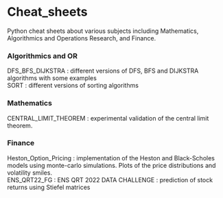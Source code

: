 # Cheat_sheets

Python cheat sheets about various subjects including Mathematics, Algorithmics and Operations Research, and Finance. <br>


### Algorithmics and OR

DFS_BFS_DIJKSTRA : different versions of DFS, BFS and DIJKSTRA algorithms with some examples <br>
SORT : different versions of sorting algorithms <br>

### Mathematics

CENTRAL_LIMIT_THEOREM : experimental validation of the central limit theorem. <br>

### Finance

Heston_Option_Pricing : implementation of the Heston and Black-Scholes models using monte-carlo simulations. Plots of the price distributions and volatility smiles. <br> 
ENS_QRT22_FG : ENS QRT 2022 DATA CHALLENGE : prediction of stock returns using Stiefel matrices <br>


